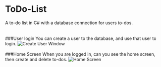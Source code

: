 # ToDo-List
A to-do list in C# with a database connection for users to-dos.
<br><br><br>
###User login
You can create a user to the database, and use that user to login.
![Create User Window](https://i.gyazo.com/8e1ddd8db20a3d6464379a5399d1daec.png?raw=true)
<br><br>
###Home Screen
When you are logged in, can you see the home screen, then create and delete to-dos.
![Home Screen](https://i.gyazo.com/f38515f9371e5967f4682ede0a2ce93a.png?raw=true)
